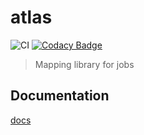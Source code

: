 # atlas

![CI](https://github.com/chronark/atlas/workflows/CI/badge.svg?branch=master)
[![Codacy Badge](https://api.codacy.com/project/badge/Grade/c618792ef53b41f985938ce5a6693fb0)](https://app.codacy.com/manual/athomas5493/atlas?utm_source=github.com&utm_medium=referral&utm_content=chronark/atlas&utm_campaign=Badge_Grade_Dashboard)

> Mapping library for jobs

## Documentation

[docs](docs/README.md)
